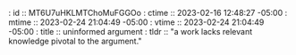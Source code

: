 : id    :: MT6U7uHKLMTChoMuFGGOo
: ctime :: 2023-02-16 12:48:27 -05:00
: mtime :: 2023-02-24 21:04:49 -05:00
: vtime :: 2023-02-24 21:04:49 -05:00
: title :: uninformed argument
: tldr  :: "a work lacks relevant knowledge pivotal to the argument."

